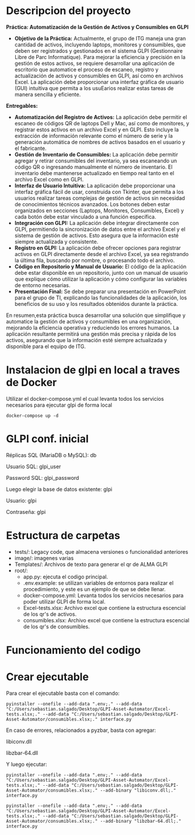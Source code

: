 # Descripcion del proyecto

**Práctica:
Automatización de la Gestión de Activos y Consumibles en GLPI**

* **Objetivo de la Práctica:** Actualmente, el grupo de ITG maneja una gran cantidad de activos, incluyendo laptops, monitores y consumibles, que deben ser registrados y gestionados en el sistema GLPI (Gestionnaire Libre de Parc Informatique). Para mejorar la eficiencia y precisión en la gestión de estos activos, se requiere desarrollar una aplicación de escritorio que automatice el proceso de escaneo, registro y actualización de activos y consumibles en GLPI, así como en archivos Excel. La aplicación debe proporcionar una interfaz gráfica de usuario (GUI) intuitiva que permita a los usuEarios realizar estas tareas de manera sencilla y eficiente.

**Entregables:**

- **Automatización del Registro de Activos:** La aplicación debe permitir el escaneo de códigos QR de laptops Dell y Mac, así como de monitores, y registrar estos activos en un archivo Excel y en GLPI. Esto incluye la extracción de información relevante como el número de serie y la generación automática de nombres de activos basados en el usuario y el fabricante.
- **Gestión de Inventario de Consumibles:** La aplicación debe permitir agregar y retirar consumibles del inventario, ya sea escaneando un código QR o ingresando manualmente el número de inventario. El inventario debe mantenerse actualizado en tiempo real tanto en el archivo Excel como en GLPI.
- **Interfaz de Usuario Intuitiva:** La aplicación debe proporcionar una interfaz gráfica fácil de usar, construida con Tkinter, que permita a los usuarios realizar tareas complejas de gestión de activos sin necesidad de conocimientos técnicos avanzados. Los botones deben estar organizados en secciones (Laptops, Monitores, Consumibles, Excel) y cada botón debe estar vinculado a una función específica.
- **Integración con GLPI:** La aplicación debe integrar directamente con GLPI, permitiendo la sincronización de datos entre el archivo Excel y el sistema de gestión de activos. Esto asegura que la información esté siempre actualizada y consistente.
- **Registro en GLPI:** La aplicación debe ofrecer opciones para registrar activos en GLPI directamente desde el archivo Excel, ya sea registrando la última fila, buscando por nombre, o procesando todo el archivo.
- **Código en Repositorio y Manual de Usuario:** El código de la aplicación debe estar disponible en un repositorio, junto con un manual de usuario que explique cómo utilizar la aplicación y cómo configurar las variables de entorno necesarias.
- **Presentación Final:** Se debe preparar una presentación en PowerPoint para el grupo de TI, explicando las funcionalidades de la aplicación, los beneficios de su uso y los resultados obtenidos durante la práctica.

En resumen,esta práctica busca desarrollar una solución que simplifique y automatice la gestión de activos y consumibles en una organización, mejorando la eficiencia operativa y reduciendo los errores humanos. La aplicación resultante permitirá una gestión más precisa y rápida de los activos, asegurando que la información
esté siempre actualizada y disponible para el equipo de ITG.

# Instalacion de glpi en local a traves de Docker

Utilizar el docker-compose.yml el cual levanta todos los servicios necesarios para ejecutar glpi de forma local

```
docker-compose up -d
```

# GLPI conf. inicial

Réplicas SQL (MariaDB o MySQL): db

Usuario SQL: glpi_user

Password SQL: glpi_password

Luego elegir la base de datos existente: glpi

Usuario: glpi

Contraseña: glpi

# Estructura de carpetas

- tests/: Legacy code, que almacena versiones o funcionalidad anteriores
- image/: imagenes varias
- Templates/: Archivos de texto para generar el qr de ALMA GLPI
- root/:
  - app.py: ejecuta el codigo principal.
  - .env.example: se utilizan variables de entornos para realizar el procedimiento, y este es un ejemplo de que se debe llenar.
  - docker-compose.yml: Levanta todos los servicios necesarios para poder utilizar GLPI de forma local.
  - Excel-tests.xlsx: Archivo excel que contiene la estructura escencial de los qr's de activos.
  - consumibles.xlsx: Archivo excel que contiene la estructura escencial de los qr's de consumibles.

# Funcionamiento del codigo

# Crear ejecutable

Para crear el ejecutable basta con el comando:

```
pyinstaller --onefile --add-data ".env;." --add-data "C:/Users/sebastian.salgado/Desktop/GLPI-Asset-Automator/Excel-tests.xlsx;." --add-data "C:/Users/sebastian.salgado/Desktop/GLPI-Asset-Automator/consumibles.xlsx;." interface.py
```

En caso de errores, relacionados a pyzbar, basta con agregar:

libiconv.dll

libzbar-64.dll

Y luego ejecutar:

```
pyinstaller --onefile --add-data ".env;." --add-data "C:/Users/sebastian.salgado/Desktop/GLPI-Asset-Automator/Excel-tests.xlsx;." --add-data "C:/Users/sebastian.salgado/Desktop/GLPI-Asset-Automator/consumibles.xlsx;." --add-binary "libiconv.dll;." interface.py
```

```
pyinstaller --onefile --add-data ".env;." --add-data "C:/Users/sebastian.salgado/Desktop/GLPI-Asset-Automator/Excel-tests.xlsx;." --add-data "C:/Users/sebastian.salgado/Desktop/GLPI-Asset-Automator/consumibles.xlsx;." --add-binary "libzbar-64.dll;." interface.py
```
